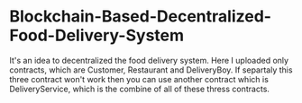 # Blockchain-Based-Decentralized-Food-Delivery-System
It's an idea to decentralized the food delivery system. Here I uploaded only contracts,  which are Customer, Restaurant and DeliveryBoy. If separtaly this three contract won't work then you can use another contract which is DeliveryService,  which is the combine of all of these thress contracts.
